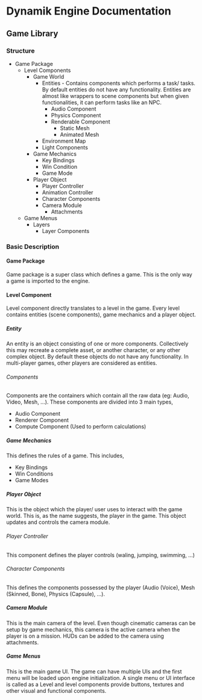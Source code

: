 # Dynamik Engine Documentation
## Game Library

### Structure
- Game Package
  - Level Components
    - Game World
      - Entities - Contains components which performs a task/ tasks. By default entities do not have any 
        functionality. Entities are almost like wrappers to scene components but when given functionalities, 
        it can perform tasks like an NPC.
        - Audio Component
        - Physics Component
        - Renderable Component
          - Static Mesh
          - Animated Mesh
      - Environment Map
      - Light Components
    - Game Mechanics
      - Key Bindings
      - Win Condition
      - Game Mode
    - Player Object
      - Player Controller
      - Animation Controller
      - Character Components
      - Camera Module
        - Attachments
  - Game Menus
    - Layers
      - Layer Components

### Basic Description
#### Game Package
Game package is a super class which defines a game. This is the only way a game is imported to the engine.

#### Level Component
Level component directly translates to a level in the game. Every level contains entities (scene components),
game mechanics and a player object.

##### Entity
An entity is an object consisting of one or more components. Collectively this may recreate a complete asset, 
or another character, or any other complex object. By default these objects do not have any functionality.
In multi-player games, other players are considered as entities.

###### Components
Components are the containers which contain all the raw data (eg: Audio, Video, Mesh, ...). These components
are divided into 3 main types,
- Audio Component
- Renderer Component
- Compute Component (Used to perform calculations)

##### Game Mechanics
This defines the rules of a game. This includes,
- Key Bindings
- Win Conditions
- Game Modes 

##### Player Object
This is the object which the player/ user uses to interact with the game world. This is, as the name suggests,
the player in the game. This object updates and controls the camera module.

###### Player Controller
This component defines the player controls (waling, jumping, swimming, ...)

###### Character Components
This defines the components possessed by the player (Audio (Voice), Mesh (Skinned, Bone), Physics (Capsule), ...).

##### Camera Module
This is the main camera of the level. Even though cinematic cameras can be setup by game mechanics, this camera
is the active camera when the player is on a mission. HUDs can be added to the camera using attachments.

##### Game Menus
This is the main game UI. The game can have multiple UIs and the first menu will be loaded upon engine initialization.
A single menu or UI interface is called as a Level and level components provide buttons, textures and other 
visual and functional components.